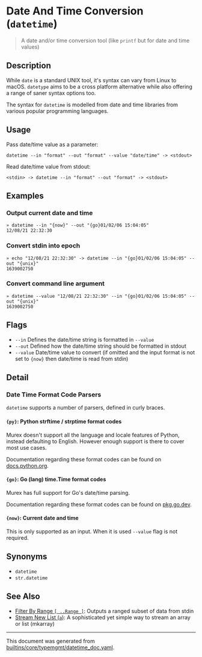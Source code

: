 # Date And Time Conversion (`datetime`)

> A date and/or time conversion tool (like `printf` but for date and time values)

## Description

While `date` is a standard UNIX tool, it's syntax can vary from Linux to macOS.
`datetype` aims to be a cross platform alternative while also offering a range
of saner syntax options too.

The syntax for `datetime` is modelled from date and time libraries from various
popular programming languages.

## Usage

Pass date/time value as a parameter:

```
datetime --in "format" --out "format" --value "date/time" -> <stdout>
```

Read date/time value from stdout:

```
<stdin> -> datetime --in "format" --out "format" -> <stdout>
```

## Examples

### Output current date and time

```
» datetime --in "{now}" --out "{go}01/02/06 15:04:05"
12/08/21 22:32:30
```

### Convert stdin into epoch

```
» echo "12/08/21 22:32:30" -> datetime --in "{go}01/02/06 15:04:05" --out "{unix}"
1639002750
```

### Convert command line argument

```
» datetime --value "12/08/21 22:32:30" --in "{go}01/02/06 15:04:05" --out "{unix}"
1639002750
```

## Flags

* `--in`
    Defines the date/time string is formatted in `--value`
* `--out`
    Defined how the date/time string should be formatted in stdout
* `--value`
    Date/time value to convert (if omitted and the input format is not set to `{now}` then date/time is read from stdin)

## Detail

### Date Time Format Code Parsers

`datetime` supports a number of parsers, defined in curly braces.

#### `{py}`: Python strftime / strptime format codes

Murex doesn't support all the language and locale features of Python, instead
defaulting to English. However enough support is there to cover most use cases.

Documentation regarding these format codes can be found on [docs.python.org](https://docs.python.org/3/library/datetime.html#strftime-and-strptime-behavior).

#### `{go}`: Go (lang) time.Time format codes

Murex has full support for Go's date/time parsing.

Documentation regarding these format codes can be found on [pkg.go.dev](https://pkg.go.dev/time#pkg-constants).

#### `{now}`: Current date and time

This is only supported as an input. When it is used `--value` flag is not
required.

## Synonyms

* `datetime`
* `str.datetime`


## See Also

* [Filter By Range `[ ..Range ]`](../parser/range.md):
  Outputs a ranged subset of data from stdin
* [Stream New List (`a`)](../commands/a.md):
  A sophisticated yet simple way to stream an array or list (mkarray)

<hr/>

This document was generated from [builtins/core/typemgmt/datetime_doc.yaml](https://github.com/lmorg/murex/blob/master/builtins/core/typemgmt/datetime_doc.yaml).